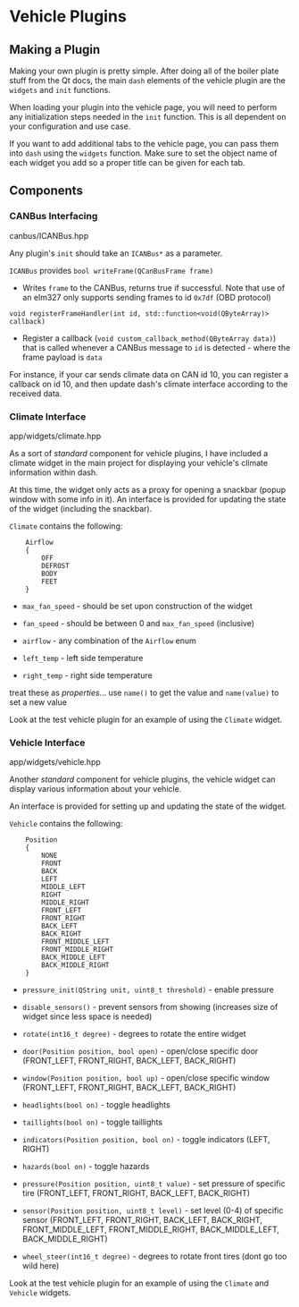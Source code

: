 # Vehicle Plugins

## Making a Plugin

Making your own plugin is pretty simple. After doing all of the boiler plate stuff from the Qt docs, the main `dash` elements of the vehicle plugin are the `widgets` and `init` functions.

When loading your plugin into the vehicle page, you will need to perform any initialization steps needed in the `init` function. This is all dependent on your configuration and use case.

If you want to add additional tabs to the vehicle page, you can pass them into `dash` using the `widgets` function. Make sure to set the object name of each widget you add so a proper title can be given for each tab.

## Components

### CANBus Interfacing

canbus/ICANBus.hpp

Any plugin's `init` should take an `ICANBus*` as a parameter.

`ICANBus` provides
`bool writeFrame(QCanBusFrame frame)`

* Writes `frame` to the CANBus, returns true if successful. Note that use of an elm327 only supports sending frames to id `0x7df` (OBD protocol)

`void registerFrameHandler(int id, std::function<void(QByteArray)> callback)`

* Register a callback (`void custom_callback_method(QByteArray data)`) that is called whenever a CANBus message to `id` is detected - where the frame payload is `data`



For instance, if your car sends climate data on CAN id 10, you can register a callback on id 10, and then update dash's climate interface according to the received data.



### Climate Interface
app/widgets/climate.hpp

As a sort of _standard_ component for vehicle plugins, I have included a climate widget in the main project for displaying your vehicle's climate information within dash.

At this time, the widget only acts as a proxy for opening a snackbar (popup window with some info in it). An interface is provided for updating the state of the widget (including the snackbar).

`Climate` contains the following:

```
    Airflow
    {
        OFF
        DEFROST
        BODY
        FEET
    }
```

- `max_fan_speed` - should be set upon construction of the widget

- `fan_speed` - should be between 0 and `max_fan_speed` (inclusive)
- `airflow` - any combination of the `Airflow` enum
- `left_temp` - left side temperature 
- `right_temp` - right side temperature

treat these as _properties_... use `name()` to get the value and `name(value)` to set a new value

Look at the test vehicle plugin for an example of using the `Climate` widget.

### Vehicle Interface
app/widgets/vehicle.hpp

Another _standard_ component for vehicle plugins, the vehicle widget can display various information about your vehicle.

An interface is provided for setting up and updating the state of the widget.

`Vehicle` contains the following:
```
    Position
    {
        NONE
        FRONT
        BACK
        LEFT
        MIDDLE_LEFT
        RIGHT
        MIDDLE_RIGHT
        FRONT_LEFT
        FRONT_RIGHT
        BACK_LEFT
        BACK_RIGHT
        FRONT_MIDDLE_LEFT
        FRONT_MIDDLE_RIGHT
        BACK_MIDDLE_LEFT
        BACK_MIDDLE_RIGHT
    }
```
-  `pressure_init(QString unit, uint8_t threshold)` - enable pressure
-  `disable_sensors()` - prevent sensors from showing (increases size of widget since less space is needed)

-  `rotate(int16_t degree)` - degrees to rotate the entire widget
-  `door(Position position, bool open)` - open/close specific door (FRONT_LEFT, FRONT_RIGHT, BACK_LEFT, BACK_RIGHT)
-  `window(Position position, bool up)` - open/close specific window (FRONT_LEFT, FRONT_RIGHT, BACK_LEFT, BACK_RIGHT)
-  `headlights(bool on)` - toggle headlights
-  `taillights(bool on)` - toggle taillights
-  `indicators(Position position, bool on)` - toggle indicators (LEFT, RIGHT)
-  `hazards(bool on)` - toggle hazards
-  `pressure(Position position, uint8_t value)` - set pressure of specific tire (FRONT_LEFT, FRONT_RIGHT, BACK_LEFT, BACK_RIGHT)
-  `sensor(Position position, uint8_t level)` - set level (0-4) of specific sensor (FRONT_LEFT, FRONT_RIGHT, BACK_LEFT, BACK_RIGHT, FRONT_MIDDLE_LEFT, FRONT_MIDDLE_RIGHT, BACK_MIDDLE_LEFT, BACK_MIDDLE_RIGHT)
-  `wheel_steer(int16_t degree)` - degrees to rotate front tires (dont go too wild here)


Look at the test vehicle plugin for an example of using the `Climate` and `Vehicle` widgets.

